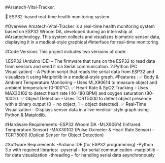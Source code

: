 #Arsatech-Vital-Tracker.

🚀 ESP32-based real-time health monitoring system

#Overview
Arsatech-Vital-Tracker is a real-time health monitoring system based on ESP32 Wroom DA, developed during an internship at #Arsatechnology. This system collects and visualizes biometric sensor data, displaying it in a medical-style graphical #interface for real-time monitoring.

#Code Versions
This project includes two versions of code:

1.ESP32 (Arduino IDE) – The firmware that runs on the ESP32 to read data from sensors and send it via Serial communication.
2.Python (PC Visualization) – A Python script that reads the serial data from ESP32 and visualizes it using Matplotlib in a medical-style graph.
#Features :
✅ Body & Ambient Temperature Monitoring – Uses MLX90614 to measure object and ambient temperature (0-100°C).
✅ Heart Rate & SpO2 Tracking – Uses MAX30102 to detect heart rate (40-180 BPM) and oxygen saturation (80-100%).
✅ Object Detection – Uses TCRT5000 to detect object presence with a binary output (0 = no object, 1 = object detected).
✅ Real-Time Visualization – Displays sensor data in a live medical-style graph using Python & Matplotlib.

#Hardware Requirements
-ESP32 Wroom DA
-MLX90614 (Infrared Temperature Sensor)
-MAX30102 (Pulse Oximeter & Heart Rate Sensor)
-TCRT5000 (Optical Sensor for Object Detection)

#Software Requirements
-Arduino IDE (for ESP32 programming)
-Python 3.x with required libraries:
-pyserial – for serial communication
-matplotlib – for data visualization
-threading – for handling serial data asynchronously




